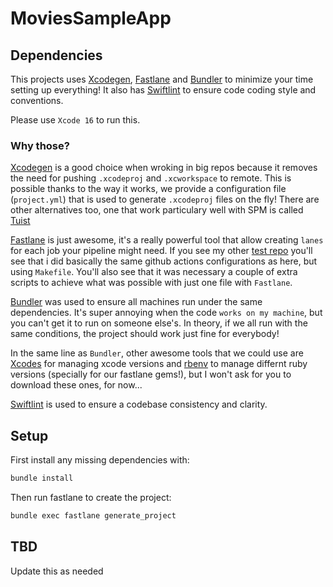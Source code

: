 # MoviesSampleApp

## Dependencies
This projects uses [Xcodegen](https://github.com/yonaskolb/XcodeGen), [Fastlane](https://fastlane.tools/) and [Bundler](https://bundler.io/) to minimize your time setting up everything! It also has [Swiftlint](https://realm.github.io/SwiftLint/) to ensure code coding style and conventions.

Please use `Xcode 16` to run this.

### Why those?
[Xcodegen](https://github.com/yonaskolb/XcodeGen) is a good choice when wroking in big repos because it removes the need for pushing `.xcodeproj` and `.xcworkspace` to remote. This is possible thanks to the way it works, we provide a configuration file (`project.yml`) that is used to generate `.xcodeproj` files on the fly!
There are other alternatives too, one that work particulary well with SPM is called [Tuist](https://tuist.dev/)

[Fastlane](https://fastlane.tools/) is just awesome, it's a really powerful tool that allow creating `lanes` for each job your pipeline might need. If you see my other [test repo](https://github.com/EdYuTo/iOSProjectSetup) you'll see that i did basically the same github actions configurations as here, but using `Makefile`. You'll also see that it was necessary a couple of extra scripts to achieve what was possible with just one file with `Fastlane`.

[Bundler](https://bundler.io/) was used to ensure all machines run under the same dependencies. It's super annoying when the code `works on my machine`, but you can't get it to run on someone else's. In theory, if we all run with the same conditions, the project should work just fine for everybody!

In the same line as `Bundler`, other awesome tools that we could use are [Xcodes](https://www.xcodes.app/) for managing xcode versions and [rbenv](https://rbenv.org/) to manage differnt ruby versions (specially for our fastlane gems!), but I won't ask for you to download these ones, for now...

[Swiftlint](https://realm.github.io/SwiftLint/) is used to ensure a codebase consistency and clarity.

## Setup

First install any missing dependencies with:
```bash
bundle install
```

Then run fastlane to create the project:
```bash
bundle exec fastlane generate_project
```

## TBD
Update this as needed
